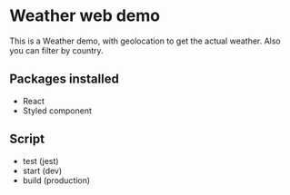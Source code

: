 # Weather web demo

This is a Weather demo, with geolocation to get the actual weather. Also you can filter by country.

## Packages installed

* React
* Styled component
  
## Script

* test (jest)
* start (dev)
* build (production)
